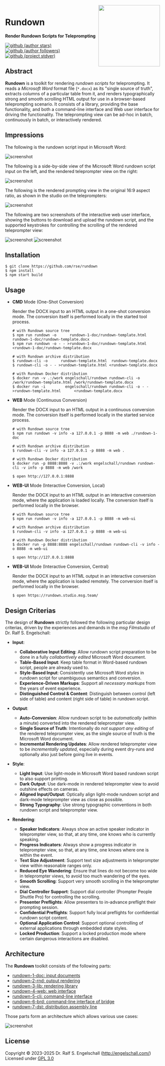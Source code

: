 
<img src="https://raw.githubusercontent.com/rse/rundown/master/rundown-doc/rundown-logo.svg" width="200" align="right" alt=""/>

Rundown
=======

**Render Rundown Scripts for Teleprompting**

[![github (author stars)](https://img.shields.io/github/stars/rse?logo=github&label=author%20stars&color=%233377aa)](https://github.com/rse)
[![github (author followers)](https://img.shields.io/github/followers/rse?label=author%20followers&logo=github&color=%234477aa)](https://github.com/rse)
[![github (project stdver)](https://img.shields.io/github/package-json/stdver/rse/rundown?logo=github&label=project%20stdver&color=%234477aa&cacheSeconds=900)](https://github.com/rse/rundown)

Abstract
--------

**Rundown** is a toolkit for rendering *rundown scripts* for
teleprompting. It reads a *Microsoft Word* format file (`*.docx`) as
its "single source of truth", extracts columns of a particular table
from it, and renders typographically strong and smooth scrolling HTML
output for use in a browser-based teleprompting scenario. It consists
of a library, providing the base functionality, and both a command-line
interface and Web user interface for driving the functionality. The
teleprompting view can be ad-hoc in batch, continuously in batch, or
interactively rendered.

Impressions
-----------

The following is the rundown script input in Microsoft Word:

![screenshot](rundown-1-doc/rundown-screenshot-5.png)

The following is a side-by-side view of the Microsoft Word rundown
script input on the left, and the rendered teleprompter view on the
right:

![screenshot](rundown-1-doc/rundown-screenshot-1.png)

The following is the rendered prompting view in the original 16:9 aspect ratio,
as shown in the studio on the teleprompters:

![screenshot](rundown-1-doc/rundown-screenshot-4.png)

The following are two screenshots of the interactive web user interface,
showing the buttons to download and upload the rundown script, and the
supported keystrokes for controlling the scrolling of the rendered
teleprompter view:

![screenshot](rundown-1-doc/rundown-screenshot-2.png)
![screenshot](rundown-1-doc/rundown-screenshot-3.png)

Installation
------------

```
$ git clone https://github.com/rse/rundown
$ npm install
$ npm start build
```

Usage
-----

- **CMD** Mode (One-Shot Conversion)

  Render the DOCX input to an HTML output in a one-shot conversion mode.
  The conversion itself is performed locally in the started tool process.

    ```
    # with Rundown source tree
    $ npm run rundown -o      rundown-1-doc/rundown-template.html  rundown-1-doc/rundown-template.docx
    $ npm run rundown -o - - >rundown-1-doc/rundown-template.html <rundown-1-doc/rundown-template.docx

    # with Rundown archive distribution
    $ rundown-cli -o      rundown-template.html  rundown-template.docx
    $ rundown-cli -o - - >rundown-template.html <rundown-template.docx

    # with Rundown Docker distribution
    $ docker run -v .:/work engelschall/rundown rundown-cli -o     /work/rundown-template.html /work/rundown-template.docx
    $ docker run -i         engelschall/rundown rundown-cli -o - -      >rundown-template.html      <rundown-template.docx
    ```

- **WEB** Mode (Continuous Conversion)

  Render the DOCX input to an HTML output in a continuous conversion mode.
  The conversion itself is performed locally in the started service process.

    ```
    # with Rundown source tree
    $ npm run rundown -v info -a 127.0.0.1 -p 8888 -m web ./rundown-1-doc

    # with Rundown archive distribution
    $ rundown-cli -v info -a 127.0.0.1 -p 8888 -m web .

    # with Rundown Docker distribution
    $ docker run -p 8888:8888 -v .:/work engelschall/rundown rundown-cli -v info -p 8888 -m web /work
    ```

    ```
    $ open http://127.0.0.1:8888
    ```

- **WEB-UI** Mode (Interactive Conversion, Local)

  Render the DOCX input to an HTML output in an interactive conversion mode,
  where the application is loaded locally. The conversion itself is performed
  locally in the browser.

    ```
    # with Rundown source tree
    $ npm run rundown -v info -a 127.0.0.1 -p 8888 -m web-ui

    # with Rundown archive distribution
    $ rundown-cli -v info -a 127.0.0.1 -p 8888 -m web-ui

    # with Rundown Docker distribution
    $ docker run -p 8888:8888 engelschall/rundown rundown-cli -v info -o 8888 -m web-ui
    ```

    ```
    $ open http://127.0.0.1:8888
    ```

- **WEB-UI** Mode (Interactive Conversion, Central)

  Render the DOCX input to an HTML output in an interactive conversion mode,
  where the application is loaded remotely. The conversion itself is performed
  locally in the browser.

    ```
    $ open https://rundown.studio.msg.team/
    ```

Design Criterias
----------------

The design of **Rundown** strictly followed the following particular design criterias, driven by
the experiences and demands in the *msg Filmstudio* of Dr. Ralf S. Engelschall:

- **Input**:
    - **Collaborative Input Editing**:
      Allow rundown script preparation to be done in a fully
      *collabortively edited* Microsoft Word document.
    - **Table-Based Input**:
      Keep table format in Word-based rundown script, people are already used to.
    - **Style-Based Input**:
      Consistently use Microsoft Word *styles* in rundown script for
      unambiguous semantics and conversion.
    - **Experience-Driven Markups**:
      Support all *necessary markups* from the years of event experience.
    - **Distinguished Control & Content**:
      Distinguish between control (left side of table) and content
      (right side of table) in rundown script.

- **Output**:
    - **Auto-Conversion**:
      Allow rundown script to be *automatically* (within a minute)
      converted into the rendered teleprompter view.
    - **Single Source of Truth**:
      Intentionally do *not support any editing* of the rendered
      teleprompter view, as the single source of truth is the Microsoft Word document.
    - **Incremental Rendering Updates**:
      Allow rendered teleprompter view to be *incrementally updated*,
      especially during event dry-runs and optionally also just before going
      live in events.

- **Style**:
    - **Light Input**:
      Use light-mode in Microsoft Word based rundown script to also support printing.
    - **Dark Output**:
      Use dark-mode in rendered teleprompter view to avoid outshine effects on cameras.
    - **Aligned Input/Output**:
      Optically align light-mode rundown script and dark-mode
      teleprompter view as close as possible.
    - **Strong Typography**:
      Use strong typographic conventions in both rundown script and teleprompter view.

- **Rendering**:
    - **Speaker Indicators**:
      Always show an active speaker indicator in teleprompter view, so
      that, at any time, one knows who is currently speaking.
    - **Progress Indicators**:
      Always show a progress indicator in teleprompter view,
      so that, at any time, one knows where one is within the event.
    - **Text Size Adjustment**:
      Support text size adjustments in teleprompter view within reasonable ranges only.
    - **Reduced Eye Wandering**:
      Ensure that lines do not become too wide in teleprompter views,
      to avoid too much wandering of the eyes.
    - **Smooth Scrolling**:
      Support very smooth scrolling in the teleprompter view.
    - **Dial Controller Support**:
      Support dial controller (Prompter People Shuttle Pro) for controlling the scrolling.
    - **Presenter Preflights**:
      Allow presenters to in-advance preflight their prompting session.
    - **Confidential Preflights**:
      Support fully local preflights for confidential rundown script content.
    - **Optional Application Control**:
      Support optional controlling of external applications through embedded state styles.
    - **Locked Production**:
      Support a locked production mode where certain dangerous interactions are disabled.

Architecture
------------

The **Rundown** toolkit consists of the following parts:

- [rundown-1-doc: input documents](rundown-1-doc/)
- [rundown-2-rnd: output rendering](rundown-2-rnd/)
- [rundown-3-lib: rendering library](rundown-3-lib/)
- [rundown-4-web: web interface](rundown-4-web/)
- [rundown-5-cli: command-line interface](rundown-5-cli/)
- [rundown-6-brd: command-line interface of bridge](rundown-6-brd/)
- [rundown-7-dst: distribution assembly line](rundown-7-dst/)

Those parts form an architecture which allows various use cases:

![screenshot](rundown-1-doc/rundown-architecture.png)

License
-------

Copyright &copy; 2023-2025 Dr. Ralf S. Engelschall (http://engelschall.com/)<br/>
Licensed under [GPL 3.0](https://spdx.org/licenses/GPL-3.0-only)

